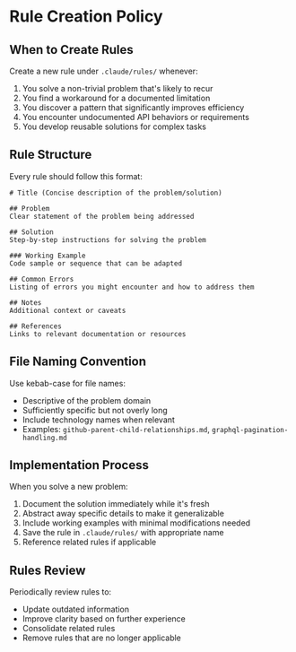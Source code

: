 # Rule Creation Policy

## When to Create Rules
Create a new rule under `.claude/rules/` whenever:
1. You solve a non-trivial problem that's likely to recur
2. You find a workaround for a documented limitation
3. You discover a pattern that significantly improves efficiency
4. You encounter undocumented API behaviors or requirements
5. You develop reusable solutions for complex tasks

## Rule Structure
Every rule should follow this format:
```
# Title (Concise description of the problem/solution)

## Problem
Clear statement of the problem being addressed

## Solution
Step-by-step instructions for solving the problem

### Working Example
Code sample or sequence that can be adapted

## Common Errors
Listing of errors you might encounter and how to address them

## Notes
Additional context or caveats

## References
Links to relevant documentation or resources
```

## File Naming Convention
Use kebab-case for file names:
- Descriptive of the problem domain
- Sufficiently specific but not overly long
- Include technology names when relevant
- Examples: `github-parent-child-relationships.md`, `graphql-pagination-handling.md`

## Implementation Process
When you solve a new problem:
1. Document the solution immediately while it's fresh
2. Abstract away specific details to make it generalizable
3. Include working examples with minimal modifications needed
4. Save the rule in `.claude/rules/` with appropriate name
5. Reference related rules if applicable

## Rules Review
Periodically review rules to:
- Update outdated information
- Improve clarity based on further experience
- Consolidate related rules
- Remove rules that are no longer applicable